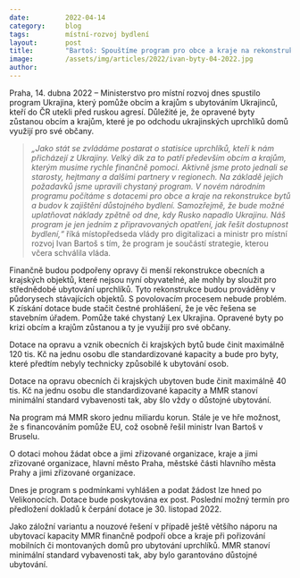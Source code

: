 ```yaml
---
date:         2022-04-14
category:     blog
tags:         místní-rozvoj bydlení
layout:       post
title:        "Bartoš: Spouštíme program pro obce a kraje na rekonstrukce bytů a budov pro ukrajinské uprchlíky"
image:        /assets/img/articles/2022/ivan-byty-04-2022.jpg
author:       
---
```


Praha, 14. dubna 2022 – Ministerstvo pro místní rozvoj dnes spustilo program Ukrajina, který pomůže obcím a krajům s ubytováním Ukrajinců, kteří do ČR utekli před ruskou agresí. Důležité je, že opravené byty zůstanou obcím a krajům, které je po odchodu ukrajinských uprchlíků domů využijí pro své občany.

> *„Jako stát se zvládáme postarat o statisíce uprchlíků, kteří k nám přicházejí z Ukrajiny. Velký dík za to patří především obcím a krajům, kterým musíme rychle finančně pomoci. Aktivně jsme proto jednali se starosty, hejtmany a dalšími partnery v regionech. Na základě jejich požadavků jsme upravili chystaný program. V novém národním programu počítáme s dotacemi pro obce a kraje na rekonstrukce bytů a budov k zajištění důstojného bydlení. Samozřejmě, že bude možné uplatňovat náklady zpětně od dne, kdy Rusko napadlo Ukrajinu. Náš program je jen jedním z připravovaných opatření, jak řešit dostupnost bydlení,“* říká místopředseda vlády pro digitalizaci a ministr pro místní rozvoj Ivan Bartoš s tím, že program je součástí strategie, kterou včera schválila vláda. 

Finančně budou podpořeny opravy či menší rekonstrukce obecních a krajských objektů, které nejsou nyní obyvatelné, ale mohly by sloužit pro střednědobé ubytování uprchlíků. Tyto rekonstrukce budou prováděny v půdorysech stávajících objektů. S povolovacím procesem nebude problém. K získání dotace bude stačit čestné prohlášení, že je věc řešena se stavebním úřadem. Pomůže také chystaný Lex Ukrajina. Opravené byty po krizi obcím a krajům zůstanou a ty je využijí pro své občany.

Dotace na opravu a vznik obecních či krajských bytů bude činit maximálně 120 tis. Kč na jednu osobu dle standardizované kapacity a bude pro byty, které předtím nebyly technicky způsobilé k ubytování osob.

Dotace na opravu obecních či krajských ubytoven bude činit maximálně 40 tis. Kč na jednu osobu dle standardizované kapacity a MMR stanoví minimální standard vybavenosti tak, aby šlo vždy o důstojné ubytování.

Na program má MMR skoro jednu miliardu korun. Stále je ve hře možnost, že s financováním pomůže EU, což osobně řešil ministr Ivan Bartoš v Bruselu.

O dotaci mohou žádat obce a jimi zřizované organizace, kraje a jimi zřizované organizace, hlavní město Praha, městské části hlavního města Prahy a jimi zřizované organizace.

Dnes je program s podmínkami vyhlášen a podat žádost lze hned po Velikonocích. Dotace bude poskytována ex post. Poslední možný termín pro předložení dokladů k čerpání dotace je 30. listopad 2022.

Jako záložní variantu a nouzové řešení v případě ještě většího náporu na ubytovací kapacity MMR finančně podpoří obce a kraje při pořizování mobilních či montovaných domů pro ubytování uprchlíků. MMR stanoví minimální standard vybavenosti tak, aby bylo garantováno důstojné ubytování. 
